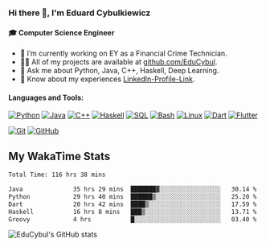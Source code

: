 ### Hi there 👋, I'm Eduard Cybulkiewicz

#### 🎓 Computer Science Engineer

- 🌱 I’m currently working on EY as a Financial Crime Technician.
- 👨‍💻 All of my projects are available at [github.com/EduCybul](https://github.com/EduCybul).
- 💬 Ask me about Python, Java, C++, Haskell, Deep Learning.
- 📄 Know about my experiences [LinkedIn-Profile-Link](https://www.linkedin.com/in/educybul).

#### Languages and Tools:

[![Python](https://img.shields.io/badge/-Python-black?style=flat-square&logo=python)](https://www.python.org/)
[![Java](https://img.shields.io/badge/-Java-black?style=flat-square&logo=java)](https://www.oracle.com/java/)
[![C++](https://img.shields.io/badge/-C++-black?style=flat-square&logo=cplusplus)](https://isocpp.org/)
[![Haskell](https://img.shields.io/badge/-Haskell-black?style=flat-square&logo=haskell)](https://www.haskell.org/)
[![SQL](https://img.shields.io/badge/-SQL-black?style=flat-square&logo=mysql)](https://www.mysql.com/)
[![Bash](https://img.shields.io/badge/-Bash-black?style=flat-square&logo=gnu-bash)](https://www.gnu.org/software/bash/)
[![Linux](https://img.shields.io/badge/-Linux-black?style=flat-square&logo=linux)](https://www.linux.org/)
[![Dart](https://img.shields.io/badge/-Dart-black?style=flat-square&logo=dart)](https://dart.dev/)
[![Flutter](https://img.shields.io/badge/-Flutter-black?style=flat-square&logo=flutter)](https://flutter.dev/)

[![Git](https://img.shields.io/badge/-Git-black?style=flat-square&logo=git)](https://git-scm.com/)
[![GitHub](https://img.shields.io/badge/-GitHub-black?style=flat-square&logo=github)](https://github.com/)

## My WakaTime Stats

<!--START_SECTION:waka-->

```txt
Total Time: 116 hrs 38 mins

Java              35 hrs 29 mins  ███████▓░░░░░░░░░░░░░░░░░   30.14 %
Python            29 hrs 40 mins  ██████▒░░░░░░░░░░░░░░░░░░   25.20 %
Dart              20 hrs 42 mins  ████▒░░░░░░░░░░░░░░░░░░░░   17.59 %
Haskell           16 hrs 8 mins   ███▒░░░░░░░░░░░░░░░░░░░░░   13.71 %
Groovy            4 hrs           █░░░░░░░░░░░░░░░░░░░░░░░░   03.40 %
```

<!--END_SECTION:waka-->

![EduCybul's GitHub stats](https://github-readme-stats.vercel.app/api?username=EduCybul&show_icons=true&theme=dark)

